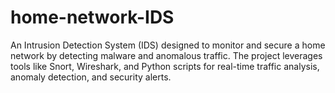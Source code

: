 # home-network-IDS
An Intrusion Detection System (IDS) designed to monitor and secure a home network by detecting malware and anomalous traffic. The project leverages tools like Snort, Wireshark, and Python scripts for real-time traffic analysis, anomaly detection, and security alerts.
